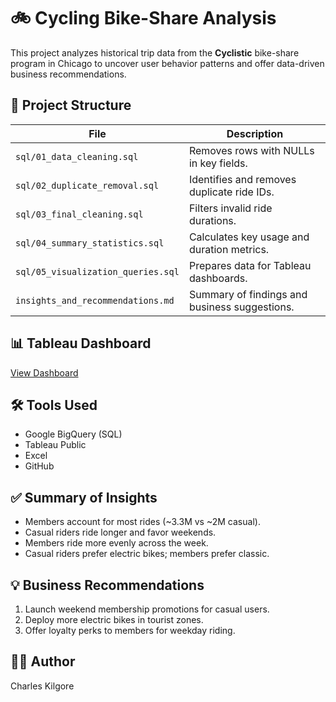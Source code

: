 # 🚲 Cycling Bike-Share Analysis

This project analyzes historical trip data from the **Cyclistic** bike-share program in Chicago to uncover user behavior patterns and offer data-driven business recommendations.

## 📁 Project Structure

| File                           | Description                                                 |
|--------------------------------|-------------------------------------------------------------|
| `sql/01_data_cleaning.sql`     | Removes rows with NULLs in key fields.                     |
| `sql/02_duplicate_removal.sql` | Identifies and removes duplicate ride IDs.                 |
| `sql/03_final_cleaning.sql`    | Filters invalid ride durations.                            |
| `sql/04_summary_statistics.sql`| Calculates key usage and duration metrics.                 |
| `sql/05_visualization_queries.sql` | Prepares data for Tableau dashboards.                |
| `insights_and_recommendations.md` | Summary of findings and business suggestions.         |

## 📊 Tableau Dashboard  
[View Dashboard](https://public.tableau.com/app/profile/charles.kilgore/viz/CyclingDataAnalysisCapstone2024-2025-CharlesKilgore/CyclingDataAnalysisCapstoneRiderBehaviorBusinessInsights)

## 🛠 Tools Used
- Google BigQuery (SQL)
- Tableau Public
- Excel
- GitHub

## ✅ Summary of Insights
- Members account for most rides (~3.3M vs ~2M casual).
- Casual riders ride longer and favor weekends.
- Members ride more evenly across the week.
- Casual riders prefer electric bikes; members prefer classic.

## 💡 Business Recommendations
1. Launch weekend membership promotions for casual users.
2. Deploy more electric bikes in tourist zones.
3. Offer loyalty perks to members for weekday riding.

## 🧑‍💻 Author
Charles Kilgore
